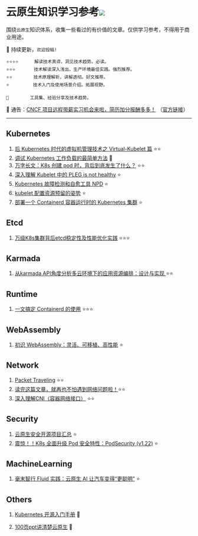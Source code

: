 # 云原生知识学习参考![](https://visitor-badge.glitch.me/badge?page_id=kerthcet.Blogs-CloudNative)
围绕`云原生`知识体系，收集一些看过的有价值的文章。仅供学习参考，不得用于商业用途。

🌱 持续更新，`欢迎投稿!`

    ⭐️⭐️⭐️⭐️️️️ ️️️     解读技术真谛，洞见技术趋势。必读。
    ⭐️⭐️⭐️       技术解读深入浅出，生产环境最佳实践。强烈推荐。
    ⭐️⭐️️️️        技术原理解析，讲解透彻。好文推荐。
    ⭐️️️️         技术入门及使用场景介绍。拓展视野。

    🌛 ️       工具集、经验分享及技术趋势。

🎉 通告：[CNCF 项目远程带薪实习机会来啦，简历加分报酬多多！](https://mp.weixin.qq.com/s/wQyMTtw7VPpm04XhiPLltg) （[官方链接](https://github.com/cncf/mentoring/blob/main/lfx-mentorship/2021/03-Fall/README.md#timeline)）

--------------------------------------------------------

## Kubernetes
1. [后 Kubernetes 时代的虚拟机管理技术之 Virtual-Kubelet 篇](https://mp.weixin.qq.com/s/Gn4O-NxVbVuagrc4uOO1RA) ⭐️⭐️
2. [调试 Kubernetes 工作负载的最简单方法](https://mp.weixin.qq.com/s/Wi7eo2hJ7TNqu_UnHvx5pg) 🌛
3. [万字长文：K8s 创建 pod 时，背后到底发生了什么？](https://mp.weixin.qq.com/s/HjoU_RKBQKPCQPEQZ_fBNA) ⭐️⭐️
4. [深入理解 Kubelet 中的 PLEG is not healthy](https://fuckcloudnative.io/posts/understanding-the-pleg-is-not-healthy/) ⭐️
5. [Kubernetes 故障检测和自愈工具 NPD](https://mp.weixin.qq.com/s/n-t_hoo7CNTLLsjyiVD_jQ) ⭐️
6. [kubelet 配置资源预留的姿势](https://mp.weixin.qq.com/s/Wg9o59wvHkQV_euihCkOjw) ⭐️
7. [部署一个 Containerd 容器运行时的 Kubernetes 集群](https://mp.weixin.qq.com/s/TUmiqW-So6s7Jsz1CVCy8A) ️⭐️

## Etcd
1. [万级K8s集群背后etcd稳定性及性能优化实践](https://mp.weixin.qq.com/s/78feo0dYKcvMAv84Q24zuw) ⭐️⭐️⭐️

## Karmada
1. [从karmada API角度分析多云环境下的应用资源编排：设计与实现
](https://zhuanlan.zhihu.com/p/407990257?utm_source=wechat_session&utm_medium=social&utm_oi=46685577281536&utm_content=group2_article&utm_campaign=shareopn&wechatShare=1&s_r=0) ⭐️⭐️
## Runtime
1. [一文搞定 Containerd 的使用](https://mp.weixin.qq.com/s/--t74RuFGMmTGl2IT-TFrg) ⭐️⭐️⭐️

## WebAssembly
1. [初识 WebAssembly：灵活、可移植、高性能](https://mp.weixin.qq.com/s/sfuXGhDSCNxfElx55aboew) ⭐️

## Network
1. [Packet Traveling](https://www.practicalnetworking.net/series/packet-traveling/packet-traveling/) ⭐️⭐️
2. [读完这篇文章，就再也不怕遇到网络问题啦！](https://mp.weixin.qq.com/s/Tnerf7M_a6HUC4ucaOWzeg)⭐️⭐️
3. [深入理解CNI（容器网络接口）](https://mp.weixin.qq.com/s/TpE7ZFh-b1HXvq9HyMZ17g) ⭐️⭐️


## Security
1. [云原生安全开源项目汇总](https://mp.weixin.qq.com/s/y7Et96lahN9raRlIzB3dCg) ⭐️
2. [震惊！！K8s 全面升级 Pod 安全特性：PodSecurity (v1.22)](https://mp.weixin.qq.com/s/7qcVmYVOdi8OjbKnnURmLg) ⭐️

## MachineLearning
1. [毫末智行 Fluid 实践：云原生 AI 让汽车变得“更聪明”](https://mp.weixin.qq.com/s/rvRUhNqM9Xq0PLDbtq62uw) ⭐️

## Others
1. [Kubernetes 开源入门手册](https://mp.weixin.qq.com/s?__biz=MzU3NDk5Nzc2OQ==&mid=2247484024&idx=1&sn=8e3d8ba79589d1078f2e0908f7b30014&scene=19#wechat_redirect) 🌛

2. [100页ppt讲清楚云原生](https://mp.weixin.qq.com/s?__biz=MzIxMzEzMjM5NQ==&mid=2651053870&idx=1&sn=e88f8a63230f0abfb04cc88cdd8b566a&chksm=8c4c0a2abb3b833cd80374bfb8d9856e3a3f39deaa0265fa3d7a98327100fa74d0f8879bdc84&mpshare=1&scene=24&srcid=0830dIMYzFrpnjepmqz0Ts1K&sharer_sharetime=1630336996565&sharer_shareid=0bb4683a13715ef82bbb3b451a6e46ef&key=ad5be9c1f718c28a9a0be16cbedfa1efba1bf32c48b6e5a51901b05623873f5e9bc61cd76a4e895cb1518de5398e709ee532284f2d154089ad83a34e05a4e3195754612048f21ac9bf02f1af7b08b7a9a423d9ec3ba1fb97858f8864373e1535aa6df21b87df12c4ef8552cb04f00f53af690c70747da363dd6250ae59cba272&ascene=1&uin=MTQ4NTIyNTc1&devicetype=Windows+10+x64&version=3.1.8.90238&lang=zh_CN&exportkey=ARsgG0iR6n%2BE8A0O3vRba2o%3D&pass_ticket=asNQx57i3kOEp7K3jPghFo1jgpAQQkH1hAZyH3y5H2x%2BBPY7VTIrLiICEQXFE4II&wx_header=0&fontgear=2&st=3A5D02BE82E6A329D94465DA6AA1D7EF2C97CA6EB1167E75B0693501849F114700BA18735878492F04A5A1C9A99AC8F939E6C44D2E95C35A2D18E343B27A3075870B45E2790945F2CB19E4BA1BBE50C488447A8CF2EC7E49C201237B7906C34102784F000A930D30609F592F0F8E6B267A15C411733F0ABF8F735EDD13C68584C89F097FD4AFD6E380BEB76E9801E7A40A8F5F5EC827D8906218F144278D72A1167BA2B1A205FD66ED7E1490418AA2A80DF2923444FFCE877B065463C973B9FA&vid=1688850321012740&cst=4BDAD13415AA3D878C349F750D34999F1D9561AA6D66EE0EFC49E66D66A098D42F246FA7C555F44AFB32215FAE6EF06A&deviceid=4154b5fc-6a27-4ed7-9d18-df36a1acc76b&platform=mac) 🌛